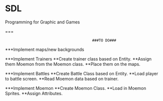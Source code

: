 SDL
===

Programming for Graphic and Games

===

											###TO DO###
											
***Implement maps/new backgrounds

***Implement Trainers
	**Create trainer class based on Entity.
	**Assign them Moemon from the Moemon class.
	**Place them on the maps.
	
***Implement Battles
	**Create Battle Class based on Entity.
	**Load player to battle screen.
	**Read Moemon data based on trainer.
	
***Implement Moemon
	**Create Moemon Class.
	**Load in Moemon Sprites.
	**Assign Attributes.
	